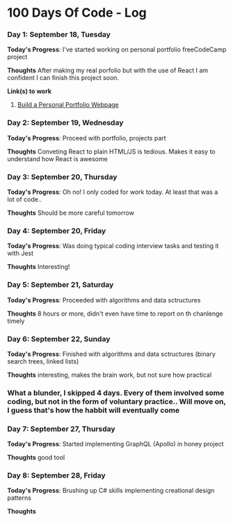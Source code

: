# 100 Days Of Code - Log

### Day 1: September 18, Tuesday

**Today's Progress**: I've started working on personal portfolio freeCodeCamp project

**Thoughts** After making my real porfolio but with the use of React I am confident I can finish this project soon.

**Link(s) to work**
1. [Build a Personal Portfolio Webpage](https://learn.freecodecamp.org/responsive-web-design/responsive-web-design-projects/build-a-personal-portfolio-webpage)

### Day 2: September 19, Wednesday

**Today's Progress**: Proceed with portfolio, projects part

**Thoughts** Conveting React to plain HTML/JS is tedious. Makes it easy to understand how React is awesome

### Day 3: September 20, Thursday

**Today's Progress**: Oh no! I only coded for work today. At least that was a lot of code..

**Thoughts** Should be more careful tomorrow

### Day 4: September 20, Friday

**Today's Progress**: Was doing typical coding interview tasks and testing it with Jest

**Thoughts** Interesting!

### Day 5: September 21, Saturday

**Today's Progress**: Proceeded with algorithms and data sctructures

**Thoughts**  8 hours or more, didn't even have time to report on th chanlenge timely

### Day 6: September 22, Sunday

**Today's Progress**: Finished with algorithms and data sctructures (binary search trees, linked lists)

**Thoughts**  interesting, makes the brain work, but not sure how practical

### What a blunder, I skipped 4 days. Every of them involved some coding, but not in the form of voluntary practice.. Will move on, I guess that's how the habbit will eventually come

### Day 7: September 27, Thursday

**Today's Progress**: Started implementing GraphQL (Apollo) in honey project

**Thoughts**  good tool

### Day 8: September 28, Friday

**Today's Progress**: Brushing up C# skills implementing creational design patterns

**Thoughts**  